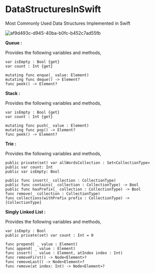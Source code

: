 # DataStructuresInSwift
Most Commonly Used Data Structures Implemented in Swift

![af9d493c-d945-40ba-b0fc-b452c7ad55fb](https://user-images.githubusercontent.com/10083385/169782180-74b17a45-81bd-46b1-95c0-6f4700e6b970.png)


**Queue :**

Provides the following variables and methods, 

    var isEmpty : Bool {get}
    var count : Int {get}
    
    mutating func enque(_ value: Element)
    mutating func deque() -> Element?
    func peek() -> Element?
    
    
    
**Stack :**

Provides the following variables and methods, 

    var isEmpty : Bool {get}
    var count : Int {get}
    
    mutating func push(_ value : Element)
    mutating func pop() -> Element?
    func peek() -> Element?


**Trie :** 

Provides the following variables and methods, 

    public private(set) var allWordsCollection : Set<CollectionType> 
    public var count: Int
    public var isEmpty: Bool
    
    public func insert(_ collection : CollectionType)
    public func contains(_ collection : CollectionType) -> Bool
    public func hasPrefix(_ collection : CollectionType) -> Bool
    func remove(_ collection : CollectionType) 
    func collections(withPrefix prefix : CollectionType) -> [CollectionType] 
  
  
**Singly Linked List :**

Provides the following variables and methods, 

    var isEmpty : Bool
    public private(set) var count : Int = 0

    func prepend( _ value : Element)
    func append( _ value : Element)
    func insert( _ value : Element, atIndex index : Int)
    func removeFirst() -> Node<Element>?
    func removeLast() -> Node<Element>?
    func remove(at index: Int) -> Node<Element>?
  
